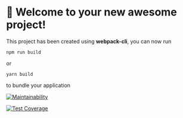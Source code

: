 # 🚀 Welcome to your new awesome project!

This project has been created using **webpack-cli**, you can now run

```
npm run build
```

or

```
yarn build
```

to bundle your application


[![Maintainability](https://api.codeclimate.com/v1/badges/0b92955db78000d6a42a/maintainability)](https://codeclimate.com/github/AVmyasoedov88/frontend-project-11/maintainability)

[![Test Coverage](https://api.codeclimate.com/v1/badges/0b92955db78000d6a42a/test_coverage)](https://codeclimate.com/github/AVmyasoedov88/frontend-project-11/test_coverage)

